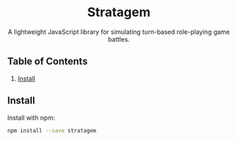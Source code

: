 <div align="center">
  <h1>Stratagem</h1>
  <p>A lightweight JavaScript library for simulating turn-based role-playing game battles.</p>
</div>

## Table of Contents

1. [Install](#install)

## Install

Install with npm:

```bash
npm install --save stratagem
```
